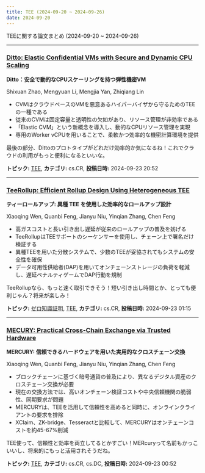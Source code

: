 ```yaml
---
title: TEE (2024-09-20 ~ 2024-09-26)
date: 2024-09-20
---
```


TEEに関する論文まとめ (2024-09-20 ~ 2024-09-26)


- - -

### [Ditto: Elastic Confidential VMs with Secure and Dynamic CPU Scaling](http://arxiv.org/abs/2409.15542)

**Ditto：安全で動的なCPUスケーリングを持つ弾性機密VM**

Shixuan Zhao, Mengyuan Li, Mengjia Yan, Zhiqiang Lin

- CVMはクラウドベースのVMを悪意あるハイパーバイザから守るためのTEEの一種である
- 従来のCVMは固定容量と透明性の欠如があり、リソース管理が非効率である
- 「Elastic CVM」という新概念を導入し、動的なCPUリソース管理を実現
- 専用のWorker vCPUを用いることで、柔軟かつ効率的な機密計算環境を提供

最後の部分、Dittoのプロトタイプがどれだけ効率的か気になるね！これでクラウドの利用がもっと便利になるといいな。



**トピック:** [TEE](../../tee), **カテゴリ:** cs.CR, **投稿日時:** 2024-09-23 20:52


- - -

### [TeeRollup: Efficient Rollup Design Using Heterogeneous TEE](http://arxiv.org/abs/2409.14647)

**ティーロールアップ: 異種 TEE を使用した効率的なロールアップ設計**

Xiaoqing Wen, Quanbi Feng, Jianyu Niu, Yinqian Zhang, Chen Feng

- 高ガスコストと長い引き出し遅延が従来のロールアップの普及を妨げる
- TeeRollupはTEEサポートのシーケンサーを使用し、チェーン上で署名だけ検証する
- 異種TEEを用いた分散システムで、少数のTEEが妥協されてもシステムの安全性を確保
- データ可用性供給者(DAP)を用いてオンチェーンストレージの負荷を軽減し、遅延ペナルティゲームでDAP行動を規制

TeeRollupなら、もっと速く取引できそう！短い引き出し時間とか、とっても便利じゃん？将来が楽しみ！



**トピック:** [ゼロ知識証明](../../zkp), [TEE](../../tee), **カテゴリ:** cs.CR, **投稿日時:** 2024-09-23 01:15


- - -

### [MECURY: Practical Cross-Chain Exchange via Trusted Hardware](http://arxiv.org/abs/2409.14640)

**MERCURY: 信頼できるハードウェアを用いた実用的なクロスチェーン交換**

Xiaoqing Wen, Quanbi Feng, Jianyu Niu, Yinqian Zhang, Chen Feng

- ブロックチェーンに基づく暗号通貨の普及により、異なるデジタル資産のクロスチェーン交換が必要
- 現在の交換方法では、高いオンチェーン検証コストや中央信頼機関の脆弱性、同期要求が問題
- MERCURYは、TEEを活用して信頼性を高めると同時に、オンラインクライアントの要求を排除
- XClaim、ZK-bridge、Tesseractと比較して、MERCURYはオンチェーンコストを約45-67%削減

TEE使って、信頼性と効率を両立してるとかすごい！MERcuryって名前もかっこいいし、将来的にもっと活用されそうだね。



**トピック:** [TEE](../../tee), **カテゴリ:** cs.CR, cs.DC, **投稿日時:** 2024-09-23 00:52
